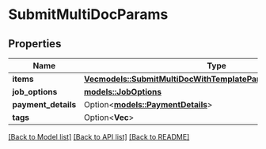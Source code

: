 # SubmitMultiDocParams

## Properties

Name | Type | Description | Notes
------------ | ------------- | ------------- | -------------
**items** | [**Vec<models::SubmitMultiDocWithTemplateParamsRequestItemsInner>**](submitMultiDocWithTemplateParams_request_items_inner.md) |  | 
**job_options** | [**models::JobOptions**](jobOptions.md) |  | 
**payment_details** | Option<[**models::PaymentDetails**](paymentDetails.md)> |  | [optional]
**tags** | Option<**Vec<String>**> |  | [optional]

[[Back to Model list]](../README.md#documentation-for-models) [[Back to API list]](../README.md#documentation-for-api-endpoints) [[Back to README]](../README.md)


